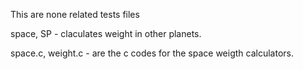 This are none related tests files

space, SP - claculates weight in other planets.

space.c, weight.c - are the c codes for the space weigth calculators. 
 
